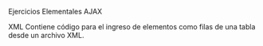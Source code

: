 Ejercicios Elementales AJAX

XML
Contiene código para el ingreso de elementos como filas de una tabla desde un archivo XML.
